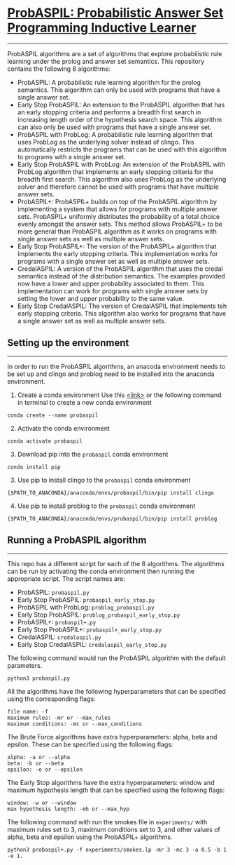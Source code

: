 
# [ProbASPIL: Probabilistic Answer Set Programming Inductive Learner](https://github.com/kriti-sapra/prob_aspal_solver)

---

ProbASPIL algorithms are a set of algorithms that explore probabilistic rule learning under the prolog and answer set semantics. This repository contains the following 8 algorithms:

- ProbASPIL: A probabilistic rule learning algorithm for the prolog semantics. This algorithm can only be used with programs that have a single answer set. 
- Early Stop ProbASPIL: An extension to the ProbASPIL algorithm that has an early stopping criteria and performs a breadth first search in increasing length order of the hypothesis search space. This algorithm can also only be used with programs that have a single answer set. 
- ProbASPIL with ProbLog: A probabilistic rule learning algorithm that uses ProbLog as the underlying solver instead of clingo. This automatically restricts the programs that can be used with this algorithm to programs with a single answer set. 
- Early Stop ProbASPIL with ProbLog: An extension of the ProbASPIL with ProbLog algorithm that implements an early stopping criteria for the breadth first search. This algorithm also uses ProbLog as the underlying solver and therefore cannot be used with programs that have multiple answer sets. 
- ProbASPIL+: ProbASPIL+ builds on top of the ProbASPIL algorithm by implementing a system that allows for programs with multiple answer sets. ProbASPIL+ uniformly distributes the probability of a total choice evenly amongst the answer sets. This method allows ProbASPIL+ to be more general than ProbASPIL algorithm as it works on programs with single answer sets as well as multiple answer sets. 
- Early Stop ProbASPIL+: The version of the ProbASPIL+ algorithm that implements the early stopping criteria. This implementation works for programs with a single answer set as well as multiple answer sets. 
- CredalASPIL: A version of the ProbASPIL algorithm that uses the credal semantics instead of the distribution semantics. The examples provided now have a lower and upper probability associated to them. This implementation can work for programs with single answer sets by setting the lower and upper probability to the same value. 
- Early Stop CredalASPIL: The version of CredalASPIL that implements teh early stopping criteria. This algorithm also works for programs that have a single answer set as well as multiple answer sets. 

## Setting up the environment

---

In order to run the ProbASPIL algorithms, an anacoda environment needs to be set up and clingo and problog need to be installed into the anaconda environment. 

1. Create a conda environment
Use this [&lt;link&gt;](https://docs.conda.io/projects/conda/en/latest/user-guide/tasks/manage-environments.html
) or the following command in terminal to create a new conda environment  


```
conda create --name probaspil
```

2. Activate the conda environment 
```
conda activate probaspil
```

3. Download pip into the `probaspil` conda environment 
```
conda install pip
```

3. Use pip to install clingo to the `probaspil` conda environment 
```
{$PATH_TO_ANACONDA}/anaconda/envs/probaspil/bin/pip install clingo
```
4. Use pip to install problog to the `probaspil` conda environment 
```
{$PATH_TO_ANACONDA}/anaconda/envs/probaspil/bin/pip install problog
```

## Running a ProbASPIL algorithm

---

This repo has a different script for each of the 8 algorithms. The algorithms can be run by activating the conda environment then running the appropriate script. The script names are:

- ProbASPIL: `probaspil.py`
- Early Stop ProbASPIL: `probaspil_early_stop.py`
- ProbASPIL with ProbLog: `problog_probaspil.py`
- Early Stop ProbASPIL: `problog_probaspil_early_stop.py`
- ProbASPIL+: `probaspil+.py`
- Early Stop ProbASPIL+: `probaspil+_early_stop.py`
- CredalASPIL: `credalaspil.py`
- Early Stop CredalASPIL: `credalaspil_early_stop.py`

The following command would run the ProbASPIL algorithm with the default parameters. 

```
python3 probaspil.py
```

All the algorithms have the following hyperparameters that can be specified using the corresponding flags:
```
file name: -f 
maximum rules: -mr or --max_rules
maximum conditions: -mc or --max_conditions
```

The Brute Force algorithms have extra hyperparameters: alpha, beta and epsilon. These can be specified using the following flags:
```
alpha: -a or --alpha
beta: -b or --beta
epsilon: -e or --epsilon
```

The Early Stop algorithms have the extra hyperparameters: window and maximum hypothesis length that can be specified using the following flags:

```
window: -w or --window
max hypothesis length: -mh or --max_hyp
```

The following command with run the smokes file in `experiments/` with maximum rules set to 3, maximum conditions set to 3, and other values of alpha, beta and epsilon using the ProbASPIL+ algorithms.

```
python3 probaspil+.py -f experiments/smokes.lp -mr 3 -mc 3 -a 0.5 -b 1 -e 1.
```